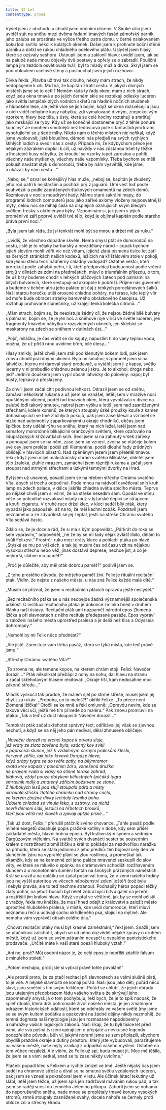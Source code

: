 ```yaml
---
title: 12 Let
contentType: prose
---
```


<section>

Vyšel jsem z obchodu a chodil jsem nočními ulicemi. V Široké ulici jsem uviděl stát na sněhu mezi dvěma řadami tmavých fasád zámořský parník, jeho paluba se prostírala ve výšce třetího patra domu, v černě nalakovaném boku lodi svítilo několik kulatých okének. Došel jsem k prohnuté boční stěně parníku a dotkl se rukou chladného ocelového plátu. Uslyšel jsem hlasy, které se ozývaly seshora. Ustoupil jsem a zaklonil hlavu: uviděl jsem, jak se na palubě nade mnou objevily dvě postavy a opřely se o zábradlí. Pouliční lampa jim zezdola osvětlovala tvář; byl to mladý muž a dívka. Skryl jsem se pod obloukem ocelové stěny a poslouchal jsem jejich rozhovor.

Dívka řekla: „Plavba už trvá tak dlouho, někdy mám strach, že nikdy nedoplujeme k cíli. Možná, že kapitán ztratil cestu. V jakých divných místech jsme se to octli? Nemám ráda ty řady oken; mám z nich strach, když jsou okna tmavá a po jejich černém skle se roztékají odlesky luceren jako světla lampiček zlých vodních skřetů na hladině nočních studánek v hlubokém lese, ale ještě více se jich bojím, když se okna rozsvěcejí a jsou v nich vidět nehybné kusy nábytku, zdi vymalované divným, znepokojivým vzorkem, hlavy bez těla, s ústy, která se celé hodiny roztahují a smršťují jako mrskající se ryby. Kdy už se konečně dostaneme pryč z téhle ponuré končiny? Je mnohem smutnější než ledovcová pole s fantastickými krami vynořujícími se z šedé mlhy. Nikdo nám o těchto místech nic neříkal, když jsme vyplouvali; jistě bloudíme, démoni nás předjeli na svých rychlých štíhlých lodích a svedli nás z cesty. Připadá mi, že kdybychom přece jen nějakým zázrakem dopluli k cíli, už navždy v nás zůstanou trčet ty těžké a lhostejné kusy nábytku, že kroutící se vzorky tapet zarostou a pohltí všechny naše myšlenky, všechny naše vzpomínky. Třeba bychom se měli pokusit navázat styk s domorodci, třeba by nám vysvětlili, kde jsme, a ukázali by nám cestu…“

„Neboj se,“ ozval se konejšivý hlas muže, „neboj se, kapitán je zkušený, jeho rod patří k nejstarším a pochází prý z jaguárů. Umí vést loď podle souhvězdí a podle zaprášených štukových ornamentů na zdech domů. Rozmlouvá v noci s moudrými hady. Máme staré sakrální mapy, do programů lodních computerů jsou jako zářivé axiomy vloženy nejposvátnější mýty, celou noc se míhají čísla na displejích ozařujících svým bledým světlem fresky s okřídlenými býky. Vzpomínám si, jak jsem v jejich proměnlivé záři poprvé uviděl tvé tělo, když je objímal kapitán podle starého práva první noci.“

„Byla jsem tak ráda, že jsi tenkrát mohl být se mnou a držet mě za ruku.“

„Uvidíš, že všechno dopadne skvěle. Nemá smysl ptát se domorodců na cestu, jistě je to nějaký barbarský a nevzdělaný národ – copak bychom jejich slovům mohli věřit víc než větám, jejichž zlatá písmena tisíce let září na černých stránkách našich kodexů, ležících na křišťálovém stole v pokoji, kde jednu stěnu tvoří nádherný chladný vodopád? Ostatně věštci, kteří prorokují podle záhybů peřin, i ti, kteří předpovídají budoucnost podle vrčení strojů v dílnách za zdmi na předměstích, mluví o triumfálním příjezdu, o tom, že už brzy budeme chodit v lehkých plážových šatech pod palmami na bílých bulvárech, které sestupují od akropole k pobřeží. Přijme nás guvernér a budeme v tichém atriu jeho paláce pít čaj z tenkých porcelánových šálků. Naši starou horečku utiší orosené chladné poháry, na terase, kde teplý vítr od moře bude obracet stránky barevného obrázkového časopisu. Už roztahují pruhované slunečníky, už krájejí tenká kolečka citronů…“

„Mám strach, bojím se, že neexistuje žádný cíl, že nejsou žádné bílé bulváry s palmami, bojím se, že je jen noc a sněhové roje vířící ve světle luceren, jen fragmenty tmavého nábytku v rozsvícených oknech, jen šklebící se maskarony na zdech se sněhem v dutinách úst…“

„Pojď, miláčku, je čas vrátit se do kajuty, napustím ti do vany teplou vodu; možná, že už příští ráno uvidíme břeh, bílé útesy…“

Hlasy zmlkly; ještě chvíli jsem stál pod klenutým bokem lodi, pak jsem znovu chodil prázdnými ulicemi. Bylo mi smutno; vzpomněl jsem si na lahvičku, kterou mi daroval starý prodavač, a vytáhl jsem ji z kapsy, světlo lucerny v ní probudilo chladnou zelenou jiskru. Je to alkohol, droga nebo jed? Jedním douškem jsem vypil obsah lahvičky do poloviny: nápoj byl hustý, lepkavý a přeslazený.

Za chvíli jsem začal cítit podivnou lehkost. Odrazil jsem se od sněhu, zamával několikrát rukama a už jsem se vznášel, letěl jsem v mrazivé noci opuštěnými ulicemi, podél řad tmavých oken, která vyvolávala v dívce na palubě lodi takový smutek, nabral jsem výšku a letěl jsem nad zasněženými střechami, kolem komínů, ze kterých stoupaly úzké proužky kouře z kamen dohasínajících ve tmě ztichlých pokojů, pak jsem zase klesal a vznášel se nízko nad automobily zaparkovanými u okraje chodníků, občas jsem špičkou boty udělal rýhu ve sněhu, který na nich ležel, letěl jsem nad semafory monotónně blikajícími oranžovým světlem, které ozařovalo na liduprázdných křižovatkách sníh. Sedl jsem si na zahnutý vršek zářivky a pohoupal jsem se na něm, zase jsem se vznesl, zvolna se otáčeje kolem své osy jsem prolétal podél zdi Klementina, podél dlouhé řady zrůdných obličejů v hlavicích pilastrů. Nad zpěněným jezem jsem přeletěl tmavou řeku; když jsem míjel malostranský chrám svatého Mikuláše, obletěl jsem tělo žraloka, ztuhlé mrazem, zamáchal jsem rázněji rukama a začal jsem stoupat nad strmými střechami a úzkými temnými dvorky na Hrad.

Byl jsem už unavený, posadil jsem se na hřeben střechy Chrámu svatého Víta, abych si trochu odpočinul. Pode mnou na nádvoří osvětloval sníh kruh lamp na zdech paláce, v dálce jiskřila chladná světla spícího města. Teprve po nějaké chvíli jsem si všiml, že na střeše nesedím sám. Opodál ve stínu věže se pohodlně rozvaloval mladý muž v lyžařské čepici se střapcem a kouřil cigaretu. V druhé ruce držel klec, v kleci seděl bílý pták, který vypadal jako papoušek, až na to, že měl kachní zobák. Pozdravil jsem neznámého a ze zdvořilosti se jej zeptal, jestli na střeše Chrámu svatého Víta sedává často.

Zdálo se, že je docela rád, že si má s kým popovídat. „Párkrát do roka se sem vypravím,“ odpověděl, „ne že by se mi tady nějak zvlášť líbilo, dělám to kvůli Felixovi.“ Prostrčil ruku mezi dráty klece a pohladil ptáka po hlavě. „Stýská se mu po výškách, a tak jej musím čas od času vzít na nějakou vysokou střechu nebo věž, jinak dostává deprese, nechce jíst, a co je nejhorší, slábne mu paměť!“

„Proč je důležité, aby měl pták dobrou paměť?“ podivil jsem se.

„Z toho prostého důvodu, že mě jeho paměť živí. Felix je rituální recitační pták. Vidím, že nejste z našeho města, u nás zná Felixe každé malé dítě.“

„Musím se přiznat, že jsem o recitačních ptácích opravdu ještě neslyšel.“

„Bez recitačního ptáka se u nás neobejde žádná významnější společenská událost. O instituci recitačního ptáka je dokonce zmínka hned v druhém článku naší ústavy. Recitační pták umí nazpaměť národní epos Zlomená lžička a při slavnostech z něho recituje předepsané pasáže. Epos vypráví o založení našeho města uprostřed pralesa a je delší než Ilias a Odysseia dohromady.“

„Nemohl by mi Felix něco přednést?“

„Ale jistě. Zarecituje vám třeba pasáž, která se týká místa, kde teď právě jsme.“

„Střechy Chrámu svatého Víta?“

„To zrovna ne, ale temene kopce, na kterém chrám stojí. Felixi: Navečer dorazil…“ Pták několikrát přešlápl z nohy na nohu, dal hlavu na stranu a začal skřehotavým hlasem recitovat: „Okraje říší, kam nedosáhne moc zákonů středu…“

Mladík vyskočil tak prudce, že málem sjel po strmé střeše, musel jsem jej chytit za rukáv. „Proboha, co to meleš?!“ okřikl Felixe. „To přece není Zlomená lžička!“ Otočil se ke mně a řekl omluvně: „Opravdu nevím, kde se takové věci učí, ještě mě tím přivede do maléru.“ Pak znovu promluvil na ptáka: „Tak a teď už dost hloupostí: Navečer dorazil…“

Tentokrát pták začal skřehotat správný text, odříkával jej však se zjevnou nechutí, a když se na něj jeho pán nedíval, dělal zhnusené obličeje:

</section>

<section>

_„Navečer dorazil na vrchol kopce k otvoru sluje,  
jež vraty ze zlata zavřena byla; vzácný kov svítil  
v paprscích slunce, jež k vzdáleným černým pralesům kleslo,  
červeně zářilo, tak jako krvavá Dargúze hlava,  
když drápy tygra se do tváře zatly, na bílýmramor  
svatá krev kapala v poledním žáru, vznešená družka  
ne právem rvala si vlasy na stinné terase zahrad,  
bláhová, vždyť pouze dotykem bělostných špičáků tygra  
smrtelník mdlý a zmatený zářícím božstvem se stane.  
Z hlubokých lesů pod slují stoupala pára a místy  
okrouhlá stříška zlatého chrámku nad stromy čněla,  
ve kterém zbožné dívky lechtaly lesního boha.  
Údolem chladná se vinula řeka, s ostrovy, na nichž  
nevrlí démoni sídlí, jezdící na hřbetech brouků,  
kteří jsou větší než člověk a zpívají oplzlé písně…“_

</section>

<section>

„Tak už dost, Felixi,“ přerušil ptáčník svého chovance. „Tahle pasáž podle mínění exegetů obsahuje popis pražské kotliny v době, kdy sem přišel zakladatel města, hlavní hrdina eposu. Byl královským synem a sedmým Dargúzovým vtělením. Na svatbě svých dvanácti sester se sousedním králem z roztržitosti zlomil lžičku a král to pokládal za nezdvořilou narážku na příhodu, která se stala jednomu z jeho předků: ten bojoval celý den ve slunečním žáru na vyprahlé pláni se zlou rostlinou, a promeškal tak okamžik, kdy se na kamenné zdi jeho paláce mravenci seskupili do slov věty, ve které se mluvilo o spánku na chrámovém schodišti rozžhaveném sluncem a o monotónním šumění fontán na širokých prázdných náměstích. Král se urazil a na oplátku se začal posmívat tomu, že v zemi našeho hrdiny jsou nejvyšší autoritou ve věcech náboženství zelení ještěři (což byla i nebyla pravda, ale to teď nechme stranou). Podnapilý héros popadl těžký zlatý pohár, na jehož bocích byl reliéf zobrazující bitvu galér na jezeře, a roztříštil jím královi hlavu. Když se ptal ve věštírně, jak by se mohl očistit z vraždy, řekla mu kněžka, že musí hned odejít z království a založit město uprostřed hlubokého pralesa, v místě, kde uvidí domorodce, kteří mluví neznámou řečí a uctívají sochu okřídleného psa, stojící na mýtině. Ale nemohu vám vyprávět obsah celého díla.“

„Chovat recitační ptáky musí být krásné zaměstnání,“ řekl jsem. Snažil jsem se ptáčníkovi zalichotit, abych se od něho dozvěděl nějaké zprávy o druhém městě, když už jsem se svým pátráním neuspěl u ospalého panteistického prodavače. „Určitě máte k vaší staré poezii hluboký vztah.“

„Ani ne, proč? Můj osobní názor je, že celý epos je nepříliš zdařilé falsum z minulého století.“

„Potom nechápu, proč jste si vybral právě tohle povolání!“

„Ale prostě proto, že za ptačí recitaci při slavnostech se velmi slušně platí, to je vše. A nějaké slavnosti se konají pořád. Naši jsou jako děti, pořád něco slaví, jsou směšní s tím svým folklórem. Pořád se chlubí, že jejich obřady jsou utajeným předobrazem řádu vašeho světa a že skrývají jeho zapomenutý smysl: já o tom pochybuju, řekl bych, že je to spíš naopak, že spleť rituálů, která drží pohromadě život našeho města, je jen zmateným odrazem historických událostí, které se odehrály ve vašem světě (my jsme se se svým kultem počátku a opakování na žádné dějiny nikdy nezmohli), že temná dogmata naší mytologie jsou jen rozmazané napodobeniny a náhražky vašich logických zákonů. Naši říkají, že tu byli tisíce let před vámi, ale svá pyšná tvrzení opírají jen o přepjaté a nevkusné legendy podezřelého původu, bůh ví, jakými norami jsme se sem připlazili, abychom obydlili prázdné okraje a dutiny prostoru, který jste vybudovali, parazitujeme na vašem městě, naše mýty vznikají z odpadků vašeho myšlení. Ostatně na tom vůbec nezáleží. Ale vidím, že Felix už spí, budu muset jít. Moc mě těšilo, že jsem se s vámi setkal, snad se tu zase někdy uvidíme.“

Ptáčník popadl klec s Felixem a rychle zmizel ve tmě. Ještě nějaký čas jsem seděl na chrámové střeše a díval se na smutná světla vzdálených luceren, pak jsem se vznesl a pokračoval jsem v letu. Ale účinek létací tekutiny už slábl, letěl jsem těžce, už jsem spíš jen zadržoval máváním rukou pád, a tak jsem se raději snesl do temného Jeleního příkopu. Zabořil jsem se nohama do neporušeného sněhu, nade mnou se proplétaly tmavé koruny vysokých stromů, strmě stoupaly zasněžené svahy, docela nahoře se černaly proti obloze zdi a střechy Hradu.

</section>
